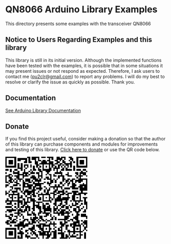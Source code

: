# QN8066 Arduino Library Examples 


This directory presents some examples with the transceiver QN8066 


## Notice to Users Regarding Examples and this library

This library is still in its initial version. Although the implemented functions have been tested with the examples, it is possible that in some situations it may present issues or not respond as expected. Therefore, I ask users to contact me (pu2clr@gmail.com) to report any problems. I will do my best to resolve or clarify the issue as quickly as possible. Thank you.


## Documentation 

[See Arduino Library Documentation](https://pu2clr.github.io/QN8066/extras/apidoc/html/index.html)


## Donate 

If you find this project useful, consider making a donation so that the author of this library can purchase components and modules for improvements and testing of this library. [Click here to donate](https://www.paypal.com/donate/?business=LLV4PHKTXC4JW&no_recurring=0&item_name=Consider+making+a+donation.+So%2C+I+can+purchase+components+and+modules+for+improvements+and+testing+of+this+library.&currency_code=USD) or use the QR code below.


![Donate](./extras/images/QR_Code.png) 